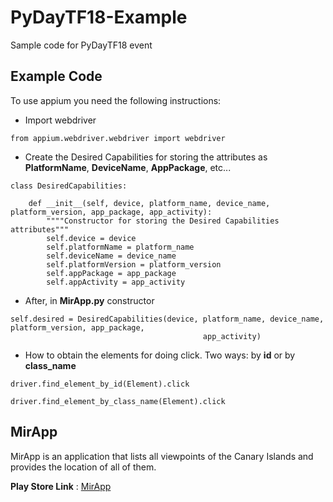 # PyDayTF18-Example
Sample code for PyDayTF18 event

## Example Code

To use appium you need the following instructions:

- Import webdriver

`from appium.webdriver.webdriver import webdriver`

- Create the Desired Capabilities for storing the attributes as **PlatformName**, **DeviceName**, **AppPackage**, etc...

~~~
class DesiredCapabilities:

    def __init__(self, device, platform_name, device_name, platform_version, app_package, app_activity):
        """"Constructor for storing the Desired Capabilities attributes"""
        self.device = device
        self.platformName = platform_name
        self.deviceName = device_name
        self.platformVersion = platform_version
        self.appPackage = app_package
        self.appActivity = app_activity
~~~

- After, in **MirApp.py** constructor
~~~
self.desired = DesiredCapabilities(device, platform_name, device_name, platform_version, app_package,
                                           app_activity)
~~~

- How to obtain the elements for doing click. Two ways: by **id** or by **class_name**

~~~
driver.find_element_by_id(Element).click
~~~

~~~
driver.find_element_by_class_name(Element).click
~~~

## MirApp
MirApp is an application that lists all viewpoints of the Canary Islands and provides the location of all of them.

**Play Store Link** : [MirApp](https://play.google.com/store/apps/details?id=com.mbacallado.thirdexampleandroid)
